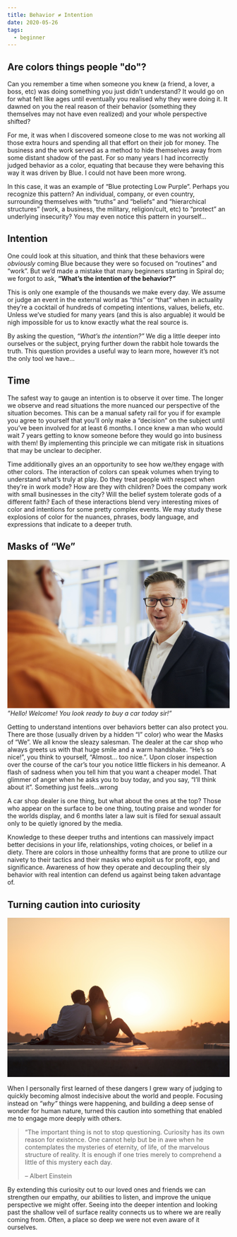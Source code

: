 ```yaml
---
title: Behavior ≠ Intention
date: 2020-05-26
tags:
  - beginner
---
```


## Are colors things people "do"?
Can you remember a time when someone you knew (a friend, a lover, a boss, etc) was doing something you just didn’t understand? It would go on for what felt like ages until eventually you realised why they were doing it. It dawned on you  the real reason of their behavior (something they themselves may not have even realized) and your whole perspective shifted?

For me, it was when I discovered someone close to me was not working all those extra hours and spending all that effort on their job for money. The business and the work served as a method to hide themselves away from some distant shadow of the past. For so many years I had incorrectly judged behavior as a color, equating that because they were behaving this way it was driven by Blue. I could not have been more wrong.

In this case, it was an example of “Blue protecting Low Purple”. Perhaps you recognize this pattern? An individual, company, or even country, surrounding themselves with “truths” and “beliefs” and “hierarchical structures” (work, a business, the military, religion/cult, etc) to “protect” an underlying insecurity? You may even notice this pattern in yourself…

## Intention

One could look at this situation, and think that these behaviors were *obviously* coming Blue because they were so focused on “routines” and “work”. But we’d made a mistake that many beginners starting in Spiral do; we forgot to ask, **“What’s the intention of the behavior?”**

This is only one example of the thousands we make every day. We assume or judge an event in the external world as “this” or “that” when in actuality they’re a cocktail of hundreds of competing intentions, values, beliefs, etc. Unless we’ve studied for many years (and this is also arguable) it would be nigh impossible for us to know exactly what the real source is.

By asking the question, *“What’s the intention?”* We dig a little deeper into ourselves or the subject, prying further down the rabbit hole towards the truth. This question provides a useful way to learn more, however it’s not the only tool we have…

## Time
The safest way to gauge an intention is to observe it over time. The longer we observe and read situations the more nuanced our perspective of the situation becomes. This can be a manual safety rail for you if for example you agree to yourself that you’ll only make a “decision” on the subject until you’ve been involved for at least 6 months. I once knew a man who would wait 7 years getting to know someone before they would go into business with them! By implementing this principle we can mitigate risk in situations that may be unclear to decipher.

Time additionally gives an an opportunity to see how we/they engage with other colors. The interaction of colors can speak volumes when trying to understand what’s truly at play. Do they treat people with respect when they’re in work mode? How are they with children? Does the company work with small businesses in the city? Will the belief system tolerate gods of a different faith? Each of these interactions blend very interesting mixes of color and intentions for some pretty complex events. We may study these explosions of color for the nuances, phrases, body language, and expressions that indicate to a deeper truth.

## Masks of “We”

![Sales man](sales.jpg)
*”Hello! Welcome! You look ready to buy a car today sir!”*

Getting to understand intentions over behaviors better can also protect you. There are those (usually driven by a hidden “I” color) who wear the Masks of “We”. We all know the sleazy salesman. The dealer at the car shop who always greets us with that huge smile and a warm handshake. “He’s so nice!”, you think to yourself, “Almost… too nice.”. Upon closer inspection over the course of the car’s tour you notice little flickers in his demeanor. A flash of sadness when you tell him that you want a cheaper model. That glimmer of anger when he asks you to buy today, and you say, “I’ll think about it”. Something just feels…wrong

A car shop dealer is one thing, but what about the ones at the top? Those who appear on the surface to be one thing, touting praise and wonder for the worlds display, and 6 months later a law suit is filed for sexual assault only to be quietly ignored by the media.

Knowledge to these deeper truths and intentions can massively impact better decisions in your life, relationships, voting choices, or belief in a diety. There are colors in those unhealthy forms that are prone to utilize our naivety to their tactics and their masks who exploit us for profit, ego, and significance. Awareness of how they operate and decoupling their sly behavior with real intention can defend us against being taken advantage of.

## Turning caution into curiosity
![Love](connection.jpg)

When I personally first learned of these dangers I grew wary of judging to quickly becoming almost indecisive about the world and people. Focusing instead on *“why”* things were happening, and building a deep sense of wonder for human nature, turned this caution into something that enabled me to engage more deeply with others.

> “The important thing is not to stop questioning. Curiosity has its own reason for existence. One cannot help but be in awe when he contemplates the mysteries of eternity, of life, of the marvelous structure of reality. It is enough if one tries merely to comprehend a little of this mystery each day.
>
> – Albert Einstein


By extending this curiosity out to our loved ones and friends we can strengthen our empathy, our abilities to listen, and improve the unique perspective we might offer. Seeing into the deeper intention and looking past the shallow veil of surface reality connects us to where we are really coming from. Often, a place so deep we were not even aware of it ourselves.
